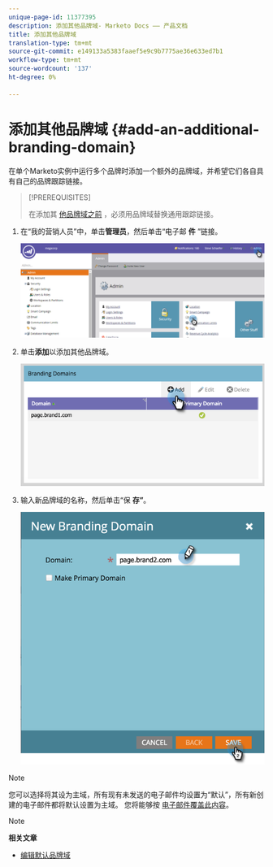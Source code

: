 ```yaml
---
unique-page-id: 11377395
description: 添加其他品牌域- Marketo Docs —— 产品文档
title: 添加其他品牌域
translation-type: tm+mt
source-git-commit: e149133a5383faaef5e9c9b7775ae36e633ed7b1
workflow-type: tm+mt
source-wordcount: '137'
ht-degree: 0%

---
```



# 添加其他品牌域 {#add-an-additional-branding-domain}

在单个Marketo实例中运行多个品牌时添加一个额外的品牌域，并希望它们各自具有自己的品牌跟踪链接。

>[!PREREQUISITES]
>
>在添加其 [他品牌域之前](edit-your-default-branding-domain.md) ，必须用品牌域替换通用跟踪链接。

1. 在“我的营销人员”中，单击**管理员**，然后单击“电子邮 **件** ”链接。

   ![](assets/image2016-6-29-16-3a42-3a20.png)

1. 单击**添加**以添加其他品牌域。

   ![](assets/two.png)

1. 输入新品牌域的名称，然后单击“保 **存”**。

   ![](assets/three.png)

>[!NOTE]
>
>您可以选择将其设为主域，所有现有未发送的电子邮件均设置为“默认”，所有新创建的电子邮件都将默认设置为主域。 您将能够按 [电子邮件覆盖此内容](overwrite-primary-domain-for-emails.md)。

>[!NOTE]
>
>**相关文章**
>
>* [编辑默认品牌域](edit-your-default-branding-domain.md)

>



